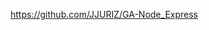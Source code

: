 <!-- When you're finished updating your node & express readme, copy-paste it into here for submission! -->
https://github.com/JJURIZ/GA-Node_Express
